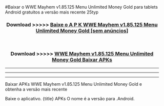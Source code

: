 #Baixar o WWE Mayhem v1.85.125 Menu Unlimited Money Gold   para tablets Android gratuitos a versão mais recente 25typ


<div align="center">
<h3>Download >>>>> <a href="https://pt-web.web.app/?pt= WWE Mayhem v1.85.125 Menu Unlimited Money Gold ">Baixe o A P K WWE Mayhem v1.85.125 Menu Unlimited Money Gold  [sem anúncios]</a></h3><br>

<h3>Download >>>>> <a href="https://pt-web.web.app/?pt= WWE Mayhem v1.85.125 Menu Unlimited Money Gold ">WWE Mayhem v1.85.125 Menu Unlimited Money Gold  Baixar APKs</a></h3>
</div>

----------------------------------------------------------

----------------------------------------------------------

----------------------------------------------------------

Baixar APKs WWE Mayhem v1.85.125 Menu Unlimited Money Gold  e obtenha a versão mais recente

Baixe o aplicativo. {title} APKs O nome é a versão para .Android.



